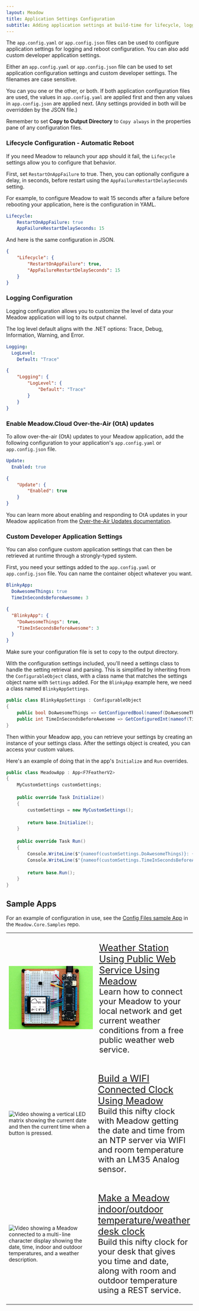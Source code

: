 ```yaml
---
layout: Meadow
title: Application Settings Configuration
subtitle: Adding application settings at build-time for lifecycle, logging, or custom settings.
---
```


The `app.config.yaml` or `app.config.json` files can be used to configure application settings for logging and reboot configuration. You can also add custom developer application settings.

Either an `app.config.yaml` or `app.config.json` file can be used to set application configuration settings and custom developer settings. The filenames are case sensitive.

You can you one or the other, or both. If both application configuration files are used, the values in `app.config.yaml` are applied first and then any values in `app.config.json` are applied next. (Any settings provided in both will be overridden by the JSON file.)

Remember to set **Copy to Output Directory** to `Copy always` in the properties pane of any configuration files.

### Lifecycle Configuration - Automatic Reboot

If you need Meadow to relaunch your app should it fail, the `Lifecycle` settings allow you to configure that behavior.

First, set `RestartOnAppFailure` to true. Then, you can optionally configure a delay, in seconds, before restart using the `AppFailureRestartDelaySeconds` setting.

For example, to configure Meadow to wait 15 seconds after a failure before rebooting your application, here is the configuration in YAML.

```yml
Lifecycle:
    RestartOnAppFailure: true
    AppFailureRestartDelaySeconds: 15
```

And here is the same configuration in JSON.

```json
{
    "Lifecycle": {
        "RestartOnAppFailure": true,
        "AppFailureRestartDelaySeconds": 15
    }
}
```

### Logging Configuration

Logging configuration allows you to customize the level of data your Meadow application will log to its output channel.

The log level default aligns with the .NET options: Trace, Debug, Information, Warning, and Error.

```yml
Logging:
  LogLevel:
    Default: "Trace"
```

```json
{
    "Logging": {
        "LogLevel": {
            "Default": "Trace"
        }
    }
}
```

### Enable Meadow.Cloud Over-the-Air (OtA) updates

To allow over-the-air (OtA) updates to your Meadow application, add the following configuration to your application's `app.config.yaml` or `app.config.json` file.

```yaml
Update:
  Enabled: true
```

```json
{
    "Update": {
        "Enabled": true
    }
}
```

You can learn more about enabling and responding to OtA updates in your Meadow application from the [Over-the-Air Updates documentation](/Meadow/Meadow.OS/Updates/).

### Custom Developer Application Settings

You can also configure custom application settings that can then be retrieved at runtime through a strongly-typed system.

First, you need your settings added to the `app.config.yaml` or `app.config.json` file. You can name the container object whatever you want.

```yml
BlinkyApp:
  DoAwesomeThings: true
  TimeInSecondsBeforeAwesome: 3
```

```json
{
  "BlinkyApp": {
    "DoAwesomeThings": true,
    "TimeInSecondsBeforeAwesome": 3
  }
}
```

Make sure your configuration file is set to copy to the output directory.

With the configuration settings included, you'll need a settings class to handle the setting retrieval and parsing. This is simplified by inheriting from the `ConfigurableObject` class, with a class name that matches the settings object name with `Settings` added. For the `BlinkyApp` example here, we need a class named `BlinkyAppSettings`.

```csharp
public class BlinkyAppSettings : ConfigurableObject
{
    public bool DoAwesomeThings => GetConfiguredBool(nameof(DoAwesomeThings), true);
    public int TimeInSecondsBeforeAwesome => GetConfiguredInt(nameof(TimeInSecondsBeforeAwesome), 60);
}
```

Then within your Meadow app, you can retrieve your settings by creating an instance of your settings class. After the settings object is created, you can access your custom values.

Here's an example of doing that in the app's `Initialize` and `Run` overrides.

```csharp
public class MeadowApp : App<F7FeatherV2>
{
    MyCustomSettings customSettings;

    public override Task Initialize()
    {
        customSettings = new MyCustomSettings();

        return base.Initialize();
    }

    public override Task Run()
    {
        Console.WriteLine($"{nameof(customSettings.DoAwesomeThings)}: {customSettings.DoAwesomeThings}");
        Console.WriteLine($"{nameof(customSettings.TimeInSecondsBeforeAwesome)}: {customSettings.TimeInSecondsBeforeAwesome}");

        return base.Run();
    }
}
```

## Sample Apps

For an example of configuration in use, see the [Config Files sample App](https://github.com/WildernessLabs/Meadow.Core.Samples/tree/main/Source/OS/Config_Files) in the `Meadow.Core.Samples` repo.

<table>
    <tr>
        <td style="width:50%">
            <img alt="Photo showing a Meadow hooked up to an LCD displaying the date, time, indoor and outdoor temperature and a weather icon." src="../../../../Common_Files/Hackster/GraphicsWeather.jpg"/>
        </td>
        <td style="width:50%; font-size:20px;">
            <p style="font-size:22px;">
                <a style="font-size:25px;" href="https://www.hackster.io/wilderness-labs/weather-station-using-public-web-service-using-meadow-e47765">Weather Station Using Public Web Service Using Meadow</a>
                <br/>
                Learn how to connect your Meadow to your local network and get current weather conditions from a free public weather web service.
            </p>
        </td>
    </tr>
    <tr>
        <td style="width:50%">
            <img alt="Video showing a vertical LED matrix showing the current date and then the current time when a button is pressed." src="../../../../Common_Files/Hackster/RtcWifi.gif"/>
        </td>
        <td style="width:50%">
            <p style="font-size:22px;">
                <a style="font-size:25px;" href="https://www.hackster.io/wilderness-labs/build-a-wifi-connected-clock-using-meadow-e0c6b6">Build a WIFI Connected Clock Using Meadow</a>
                <br/>
                Build this nifty clock with Meadow getting the date and time from an NTP server via WIFI and room temperature with an LM35 Analog sensor.
            </p>
        </td>
    </tr>
    <tr>
        <td style="width:50%">
            <img alt="Video showing a Meadow connected to a multi-line character display showing the date, time, indoor and outdoor temperatures, and a weather description." src="../../../../Common_Files/Hackster/WifiWeather.gif"/>
        </td>
        <td style="width:50%">
            <p style="font-size:22px;">
                <a style="font-size:25px;" href="https://www.hackster.io/wilderness-labs/make-a-meadow-indoor-outdoor-temperature-weather-desk-clock-463839">Make a Meadow indoor/outdoor temperature/weather desk clock</a>
                <br/>
                Build this nifty clock for your desk that gives you time and date, along with room and outdoor temperature using a REST service.
            </p>
        </td>
    </tr>
</table>
